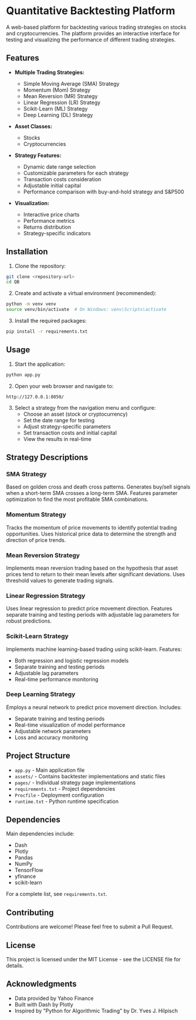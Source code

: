 # Quantitative Backtesting Platform

A web-based platform for backtesting various trading strategies on stocks and cryptocurrencies. The platform provides an interactive interface for testing and visualizing the performance of different trading strategies.

## Features

- **Multiple Trading Strategies:**
  - Simple Moving Average (SMA) Strategy
  - Momentum (Mom) Strategy
  - Mean Reversion (MR) Strategy
  - Linear Regression (LR) Strategy
  - Scikit-Learn (ML) Strategy
  - Deep Learning (DL) Strategy

- **Asset Classes:**
  - Stocks 
  - Cryptocurrencies

- **Strategy Features:**
  - Dynamic date range selection
  - Customizable parameters for each strategy
  - Transaction costs consideration
  - Adjustable initial capital
  - Performance comparison with buy-and-hold strategy and S&P500

- **Visualization:**
  - Interactive price charts
  - Performance metrics
  - Returns distribution
  - Strategy-specific indicators

## Installation

1. Clone the repository:
```bash
git clone <repository-url>
cd QB
```

2. Create and activate a virtual environment (recommended):
```bash
python -m venv venv
source venv/bin/activate  # On Windows: venv\Scripts\activate
```

3. Install the required packages:
```bash
pip install -r requirements.txt
```

## Usage

1. Start the application:
```bash
python app.py
```

2. Open your web browser and navigate to:
```
http://127.0.0.1:8050/
```

3. Select a strategy from the navigation menu and configure:
   - Choose an asset (stock or cryptocurrency)
   - Set the date range for testing
   - Adjust strategy-specific parameters
   - Set transaction costs and initial capital
   - View the results in real-time

## Strategy Descriptions

### SMA Strategy
Based on golden cross and death cross patterns. Generates buy/sell signals when a short-term SMA crosses a long-term SMA. Features parameter optimization to find the most profitable SMA combinations.

### Momentum Strategy
Tracks the momentum of price movements to identify potential trading opportunities. Uses historical price data to determine the strength and direction of price trends.

### Mean Reversion Strategy
Implements mean reversion trading based on the hypothesis that asset prices tend to return to their mean levels after significant deviations. Uses threshold values to generate trading signals.

### Linear Regression Strategy
Uses linear regression to predict price movement direction. Features separate training and testing periods with adjustable lag parameters for robust predictions.

### Scikit-Learn Strategy
Implements machine learning-based trading using scikit-learn. Features:
- Both regression and logistic regression models
- Separate training and testing periods
- Adjustable lag parameters
- Real-time performance monitoring

### Deep Learning Strategy
Employs a neural network to predict price movement direction. Includes:
- Separate training and testing periods
- Real-time visualization of model performance
- Adjustable network parameters
- Loss and accuracy monitoring

## Project Structure

- `app.py` - Main application file
- `assets/` - Contains backtester implementations and static files
- `pages/` - Individual strategy page implementations
- `requirements.txt` - Project dependencies
- `Procfile` - Deployment configuration
- `runtime.txt` - Python runtime specification

## Dependencies

Main dependencies include:
- Dash
- Plotly
- Pandas
- NumPy
- TensorFlow
- yfinance
- scikit-learn

For a complete list, see `requirements.txt`.

## Contributing

Contributions are welcome! Please feel free to submit a Pull Request.

## License

This project is licensed under the MIT License - see the LICENSE file for details.

## Acknowledgments

- Data provided by Yahoo Finance
- Built with Dash by Plotly
- Inspired by "Python for Algorithmic Trading" by Dr. Yves J. Hilpisch 

